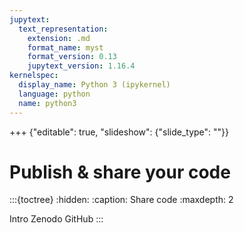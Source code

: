 ```yaml
---
jupytext:
  text_representation:
    extension: .md
    format_name: myst
    format_version: 0.13
    jupytext_version: 1.16.4
kernelspec:
  display_name: Python 3 (ipykernel)
  language: python
  name: python3
---
```


+++ {"editable": true, "slideshow": {"slide_type": ""}}

# Publish & share your code


:::{toctree}
:hidden:
:caption: Share code
:maxdepth: 2

Intro <self>
Zenodo <zenodo>
GitHub <share-code-github>
:::
